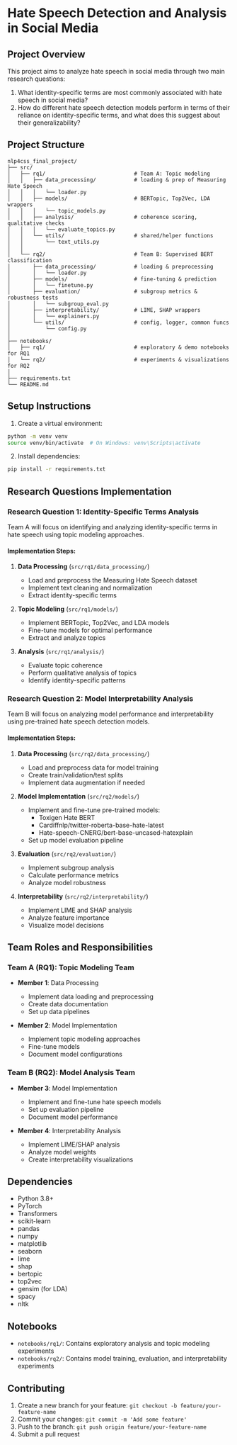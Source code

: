 # Hate Speech Detection and Analysis in Social Media

## Project Overview
This project aims to analyze hate speech in social media through two main research questions:
1. What identity-specific terms are most commonly associated with hate speech in social media?
2. How do different hate speech detection models perform in terms of their reliance on identity-specific terms, and what does this suggest about their generalizability?

## Project Structure
```
nlp4css_final_project/
├── src/
│   ├── rq1/                            # Team A: Topic modeling
│   │   ├── data_processing/            # loading & prep of Measuring Hate Speech
│   │   │   └── loader.py
│   │   ├── models/                     # BERTopic, Top2Vec, LDA wrappers
│   │   │   └── topic_models.py
│   │   ├── analysis/                   # coherence scoring, qualitative checks
│   │   │   └── evaluate_topics.py
│   │   └── utils/                      # shared/helper functions
│   │       └── text_utils.py
│   │
│   └── rq2/                            # Team B: Supervised BERT classification
│       ├── data_processing/            # loading & preprocessing
│       │   └── loader.py
│       ├── models/                     # fine-tuning & prediction
│       │   └── finetune.py
│       ├── evaluation/                 # subgroup metrics & robustness tests
│       │   └── subgroup_eval.py
│       ├── interpretability/           # LIME, SHAP wrappers
│       │   └── explainers.py
│       └── utils/                      # config, logger, common funcs
│           └── config.py
│
├── notebooks/
│   ├── rq1/                            # exploratory & demo notebooks for RQ1
│   └── rq2/                            # experiments & visualizations for RQ2
│
├── requirements.txt
└── README.md
```

## Setup Instructions
1. Create a virtual environment:
```bash
python -m venv venv
source venv/bin/activate  # On Windows: venv\Scripts\activate
```

2. Install dependencies:
```bash
pip install -r requirements.txt
```

## Research Questions Implementation

### Research Question 1: Identity-Specific Terms Analysis
Team A will focus on identifying and analyzing identity-specific terms in hate speech using topic modeling approaches.

#### Implementation Steps:
1. **Data Processing** (`src/rq1/data_processing/`)
   - Load and preprocess the Measuring Hate Speech dataset
   - Implement text cleaning and normalization
   - Extract identity-specific terms

2. **Topic Modeling** (`src/rq1/models/`)
   - Implement BERTopic, Top2Vec, and LDA models
   - Fine-tune models for optimal performance
   - Extract and analyze topics

3. **Analysis** (`src/rq1/analysis/`)
   - Evaluate topic coherence
   - Perform qualitative analysis of topics
   - Identify identity-specific patterns

### Research Question 2: Model Interpretability Analysis
Team B will focus on analyzing model performance and interpretability using pre-trained hate speech detection models.

#### Implementation Steps:
1. **Data Processing** (`src/rq2/data_processing/`)
   - Load and preprocess data for model training
   - Create train/validation/test splits
   - Implement data augmentation if needed

2. **Model Implementation** (`src/rq2/models/`)
   - Implement and fine-tune pre-trained models:
     - Toxigen Hate BERT
     - Cardiffnlp/twitter-roberta-base-hate-latest
     - Hate-speech-CNERG/bert-base-uncased-hatexplain
   - Set up model evaluation pipeline

3. **Evaluation** (`src/rq2/evaluation/`)
   - Implement subgroup analysis
   - Calculate performance metrics
   - Analyze model robustness

4. **Interpretability** (`src/rq2/interpretability/`)
   - Implement LIME and SHAP analysis
   - Analyze feature importance
   - Visualize model decisions

## Team Roles and Responsibilities

### Team A (RQ1): Topic Modeling Team
- **Member 1**: Data Processing
  - Implement data loading and preprocessing
  - Create data documentation
  - Set up data pipelines

- **Member 2**: Model Implementation
  - Implement topic modeling approaches
  - Fine-tune models
  - Document model configurations

### Team B (RQ2): Model Analysis Team
- **Member 3**: Model Implementation
  - Implement and fine-tune hate speech models
  - Set up evaluation pipeline
  - Document model performance

- **Member 4**: Interpretability Analysis
  - Implement LIME/SHAP analysis
  - Analyze model weights
  - Create interpretability visualizations

## Dependencies
- Python 3.8+
- PyTorch
- Transformers
- scikit-learn
- pandas
- numpy
- matplotlib
- seaborn
- lime
- shap
- bertopic
- top2vec
- gensim (for LDA)
- spacy
- nltk

## Notebooks
- `notebooks/rq1/`: Contains exploratory analysis and topic modeling experiments
- `notebooks/rq2/`: Contains model training, evaluation, and interpretability experiments

## Contributing
1. Create a new branch for your feature: `git checkout -b feature/your-feature-name`
2. Commit your changes: `git commit -m 'Add some feature'`
3. Push to the branch: `git push origin feature/your-feature-name`
4. Submit a pull request 
